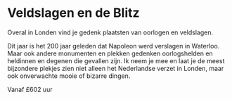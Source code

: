 # Veldslagen en de Blitz

<span class="lead">Overal in Londen vind je gedenk plaatsten van oorlogen en
veldslagen.</span>

Dit jaar is het 200 jaar geleden dat Napoleon werd verslagen in Waterloo. Maar
ook andere monumenten en plekken gedenken oorlogshelden en heldinnen en degenen
die gevallen zijn. Ik neem je mee en laat je de meest bijzondere plekjes zien
niet alleen het Nederlandse verzet in Londen, maar ook onverwachte mooie of
bizarre dingen.

Vanaf <span class="price">£60</span><span class="duration">2 uur</span>
